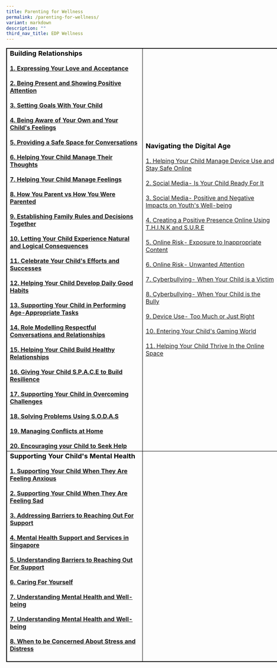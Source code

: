 ```yaml
---
title: Parenting for Wellness
permalink: /parenting-for-wellness/
variant: markdown
description: ""
third_nav_title: EDP Wellness
---
```

<table style="border:1px solid black;width:840px;">
<tbody>
	 <tr><td style="border: 1px solid black; width: 350px;">
             <b>
             <strong style="color: black; font-size: 18;"> Building Relationships</strong>
             <br>
                         <br>
            <a href="https://drive.google.com/file/d/1zfOeaQV4vVJtet9cNupzO7E8jnUOwFg_/view?usp=sharing">1. Expressing Your Love and Acceptance</a>
             <br><br> 
							 <a href="https://drive.google.com/file/d/1EEvU1m_LxURS4r4nZ7YEedLUb_DoWuze/view?usp=drive_link">2. Being Present and Showing Positive Attention</a>
             <br>
							 <br> <a href="https://drive.google.com/file/d/1TBm5OC2G-uGYsSvn-Qpqwrkyz0_xkDI3/view?usp=drive_link">3. Setting Goals With Your Child</a>
             <br><br>
							  <a href="https://drive.google.com/file/d/1W2GXw7RuI577iWnG_2I0mCOkkSaYCR7W/view?usp=drive_link">4. Being Aware of Your Own and Your Child's Feelings</a>
             <br><br>
							  <a href="https://drive.google.com/file/d/1qJaHD_IACRY4pO-z6XCV7sGOVqIPvAZA/view?usp=drive_link">5. Providing a Safe Space for Conversations</a>
             <br><br>
							  <a href="https://drive.google.com/file/d/1TXD3U6zrdtl7kxKzUvw0jOwFzXTW-Hmr/view?usp=drive_link">6. Helping Your Child Manage Their Thoughts</a>
             <br><br>
							  <a href="https://drive.google.com/file/d/1COpp1mlaR5xcZPIdAyS59lw1oKDNeGi2/view?usp=drive_link">7. Helping Your Child Manage Feelings</a>
             <br><br>
							  <a href="https://drive.google.com/file/d/12Ub-uR4oiLPDxcPFmV6tbBTK2EjQra31/view?usp=drive_link">8. How You Parent vs How You Were Parented</a>
             <br><br>
							  <a href="https://drive.google.com/file/d/1rQj5EKqUPgfqDeFnTbiklFksglZtp_Wh/view?usp=drive_link">9. Establishing Family Rules and Decisions Together</a>
             <br>
							 <br>
            <a href="https://drive.google.com/file/d/1_YmTf_KSnMFHH6XOZ50uUdcfLjdjYVQ6/view?usp=drive_link">10. Letting Your Child Experience Natural and Logical Consequences</a>
             <br><br> 
							 <a href="https://drive.google.com/file/d/1EEvU1m_LxURS4r4nZ7YEedLUb_DoWuze/view?usp=drive_link">11. Celebrate Your Child's Efforts and Successes</a>
             <br>
							 <br> <a href="https://drive.google.com/file/d/1TBm5OC2G-uGYsSvn-Qpqwrkyz0_xkDI3/view?usp=drive_link">12. Helping Your Child Develop Daily Good Habits</a>
             <br><br>
							  <a href="https://drive.google.com/file/d/1W2GXw7RuI577iWnG_2I0mCOkkSaYCR7W/view?usp=drive_link">13. Supporting Your Child in Performing Age-Appropriate Tasks</a>
             <br><br>
							  <a href="https://drive.google.com/file/d/1qJaHD_IACRY4pO-z6XCV7sGOVqIPvAZA/view?usp=drive_link">14. Role Modelling Respectful Conversations and Relationships</a>
             <br><br>
							  <a href="https://drive.google.com/file/d/1TXD3U6zrdtl7kxKzUvw0jOwFzXTW-Hmr/view?usp=drive_link">15. Helping Your Child Build Healthy Relationships</a>
             <br><br>
							  <a href="https://drive.google.com/file/d/1COpp1mlaR5xcZPIdAyS59lw1oKDNeGi2/view?usp=drive_link">16. Giving Your Child S.P.A.C.E to Build Resilience</a>
             <br><br>
							  <a href="https://drive.google.com/file/d/12Ub-uR4oiLPDxcPFmV6tbBTK2EjQra31/view?usp=drive_link">17. Supporting Your Child in Overcoming Challenges</a>
             <br><br>
							  <a href="https://drive.google.com/file/d/1rQj5EKqUPgfqDeFnTbiklFksglZtp_Wh/view?usp=drive_link">18. Solving Problems Using S.O.D.A.S</a>
             <br>
							 <br>
							  <a href="https://drive.google.com/file/d/1rQj5EKqUPgfqDeFnTbiklFksglZtp_Wh/view?usp=drive_link">19. Managing Conflicts at Home</a>
             <br>
							 <br>
							  <a href="https://drive.google.com/file/d/1rQj5EKqUPgfqDeFnTbiklFksglZtp_Wh/view?usp=drive_link">20. Encouraging your Child to Seek Help</a>
             <br>
        </b></td><td style="border:1px solid black; width:350px;">
<strong style="color:black;font-size:18;">Navigating the Digital Age</strong> 
<br><br>
	 <a href="https://drive.google.com/file/d/1uKe6JT18bR409iqAtiWTPFwyYK-5hSKe/view?usp=drive_link">1. Helping Your Child Manage Device Use and Stay Safe Online</a>
<br><br>
		 <a href="https://drive.google.com/file/d/1l4kSXRdMbHvskN9DBAOfOUONh5b96aAS/view?usp=drive_link">2. Social Media- Is Your Child Ready For It</a>
<br><br>
		 <a href="https://drive.google.com/file/d/1me7Mga2_er8lrtOy0P5xFdndAW1Abnir/view?usp=drive_link">3. Social Media- Positive and Negative Impacts on Youth's Well-being</a>
		 <br><br>
		 <a href="https://drive.google.com/file/d/1lV3a2xbfs56E3425b9g6J67gkWCtWI3d/view?usp=drive_link">4. Creating a Positive Presence Online Using T.H.I.N.K and S.U.R.E</a>
		 <br><br>
		 <a href="https://drive.google.com/file/d/1uWwBuE-oLhOAvFZdqpXGwDL5_AH4r5Nc/view?usp=drive_link">5. Online Risk- Exposure to Inappropriate Content</a>
		 <br><br>
		 <a href="https://drive.google.com/file/d/1X8XocvwxGrmQd_Lr2VDJ7Xwk_a-yGL9c/view?usp=drive_link">6. Online Risk- Unwanted Attention</a>
		 <br><br>
		 <a href="https://drive.google.com/file/d/1X8XocvwxGrmQd_Lr2VDJ7Xwk_a-yGL9c/view?usp=drive_link">7. Cyberbullying- When Your Child is a Victim</a><br>
		 <br>
		 <a href="https://drive.google.com/file/d/1X8XocvwxGrmQd_Lr2VDJ7Xwk_a-yGL9c/view?usp=drive_link">8. Cyberbullying- When Your Child is the Bully</a><br>
		 <br>
		 <a href="https://drive.google.com/file/d/1X8XocvwxGrmQd_Lr2VDJ7Xwk_a-yGL9c/view?usp=drive_link">9. Device Use- Too Much or Just Right</a><br>
		 <br>
		 <a href="https://drive.google.com/file/d/1X8XocvwxGrmQd_Lr2VDJ7Xwk_a-yGL9c/view?usp=drive_link">10. Entering Your Child's Gaming World</a><br>
		 <br>
		 <a href="https://drive.google.com/file/d/1X8XocvwxGrmQd_Lr2VDJ7Xwk_a-yGL9c/view?usp=drive_link">11. Helping Your Child Thrive In the Online Space</a><br>
		 
 </td></tr><tr><td style="border: 1px solid black; width: 350px;">
             <b>
             <strong style="color: black; font-size: 18;"> Supporting Your Child's Mental Health</strong>
             <br>   <br>
							 <a href="https://drive.google.com/file/d/1EqaWnxeMHHkiDxoINXCLgOkOMQL1lEaP/view?usp=drive_link">1. Supporting Your Child When They Are Feeling Anxious</a>
             <br>
                         <br>
            <a href="https://drive.google.com/file/d/1rk6oAnX3hHFbPXGaScQZXliU7YUpyije/view?usp=drive_link">2. Supporting Your Child When They Are Feeling Sad</a>
             <br>           
                         <br>
							 <a href="https://drive.google.com/file/d/178o5_rT0L40gqfH29tGUrys-UA2Yg7k0/view?usp=drive_link">3. Addressing Barriers to Reaching Out For Support</a>
             <br>
							 <br>
							 <a href="https://drive.google.com/file/d/1eOXMhqtHkfFMjRr3rwF3F9hYJaMkxlwK/view?usp=drive_link">4. Mental Health Support and Services in Singapore</a>
             <br>
                         <br>
							 <a href="https://drive.google.com/file/d/1NJnE0qeevrPdlDtSjtZIuEvXgBENVMbf/view?usp=drive_link">5. Understanding Barriers to Reaching Out For Support </a>
             <br>
                         <br>
							 <a href="https://drive.google.com/file/d/1IxNgA7ce6W4OH_GC1vqOdy_ZRS_q50Gq/view?usp=drive_link">6. Caring For Yourself</a>
             <br>
                         <br>
							 <a href="https://drive.google.com/file/d/1Aiv-5mlKPGy4TdxuVvZ8p-1nmWHNHICl/view?usp=drive_link">7. Understanding Mental Health and Well-being</a>
             <br>
							 <br>
							 <a href="https://drive.google.com/file/d/1Aiv-5mlKPGy4TdxuVvZ8p-1nmWHNHICl/view?usp=drive_link">7. Understanding Mental Health and Well-being</a>
             <br>
                         <br>
							 <a href="https://drive.google.com/file/d/1KfZbEIJNAKKAOlNxSW9ZlQ93ELgXdyyX/view?usp=drive_link">8. When to be Concerned About Stress and Distress</a>
             <br>
                         <br>
             </b>
          </td> <td style="border:1px solid black; width:350px;">
<strong style="color:black;font-size:18;"></strong> 
<br><br>
	 
<br>
	</td>
          </tr>

</tbody></table>
